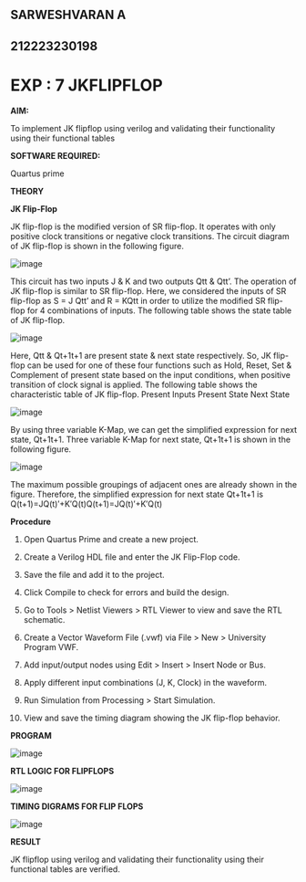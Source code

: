 ## SARWESHVARAN A
## 212223230198
# EXP : 7 JKFLIPFLOP

**AIM:** 

To implement  JK flipflop using verilog and validating their functionality using their functional tables

**SOFTWARE REQUIRED:**

Quartus prime

**THEORY**

**JK Flip-Flop**

JK flip-flop is the modified version of SR flip-flop. It operates with only positive clock transitions or negative clock transitions. The circuit diagram of JK flip-flop is shown in the following figure.

![image](https://github.com/naavaneetha/JKFLIPFLOP-USING-IF-ELSE/assets/154305477/a649c30b-232b-4558-b188-fd6c09845180)


This circuit has two inputs J & K and two outputs Qtt & Qtt’. The operation of JK flip-flop is similar to SR flip-flop. Here, we considered the inputs of SR flip-flop as S = J Qtt’ and R = KQtt in order to utilize the modified SR flip-flop for 4 combinations of inputs. The following table shows the state table of JK flip-flop.

![image](https://github.com/naavaneetha/JKFLIPFLOP-USING-IF-ELSE/assets/154305477/c4360742-e8a8-4937-b089-c46c0433f9a3)

 
Here, Qtt & Qt+1t+1 are present state & next state respectively. So, JK flip-flop can be used for one of these four functions such as Hold, Reset, Set & Complement of present state based on the input conditions, when positive transition of clock signal is applied. The following table shows the characteristic table of JK flip-flop. Present Inputs Present State Next State
 
![image](https://github.com/naavaneetha/JKFLIPFLOP-USING-IF-ELSE/assets/154305477/6c275261-a6d5-4c37-a3a7-1e88ca11c4cd)

By using three variable K-Map, we can get the simplified expression for next state, Qt+1t+1. Three variable K-Map for next state, Qt+1t+1 is shown in the following figure.
 
![image](https://github.com/naavaneetha/JKFLIPFLOP-USING-IF-ELSE/assets/154305477/5174f41b-0ce0-4329-a372-6d1943ea6673)

The maximum possible groupings of adjacent ones are already shown in the figure. Therefore, the simplified expression for next state Qt+1t+1 is Q(t+1)=JQ(t)′+K′Q(t)Q(t+1)=JQ(t)′+K′Q(t)

**Procedure**

1. Open Quartus Prime and create a new project.

2. Create a Verilog HDL file and enter the JK Flip-Flop code.

3. Save the file and add it to the project.

4. Click Compile to check for errors and build the design.

5. Go to Tools > Netlist Viewers > RTL Viewer to view and save the RTL schematic.

6. Create a Vector Waveform File (.vwf) via File > New > University Program VWF.

7. Add input/output nodes using Edit > Insert > Insert Node or Bus.

8. Apply different input combinations (J, K, Clock) in the waveform.

9. Run Simulation from Processing > Start Simulation.

10. View and save the timing diagram showing the JK flip-flop behavior.

**PROGRAM**

![image](https://github.com/user-attachments/assets/2e96a52c-6dfa-4140-8d4f-1b4204cb510c)



**RTL LOGIC FOR FLIPFLOPS**

![image](https://github.com/user-attachments/assets/ca88e4c9-9092-473d-a42b-fac28d9726a8)


**TIMING DIGRAMS FOR FLIP FLOPS**

![image](https://github.com/user-attachments/assets/b2a15374-47ac-462f-b2c3-c491e9400d65)


**RESULT**

JK flipflop using verilog and validating their functionality using their functional tables are verified.
